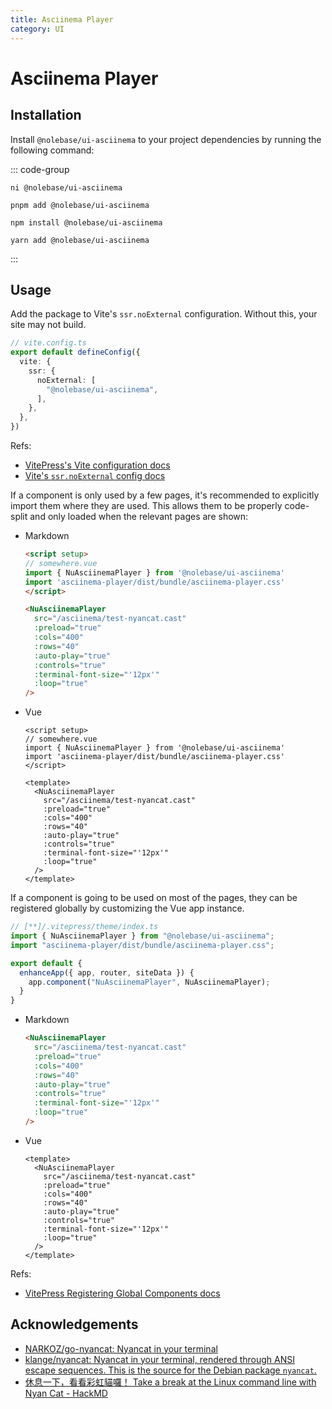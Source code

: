```yaml
---
title: Asciinema Player
category: UI
---
```


<script setup>
import { NuAsciinemaPlayer } from '@nolebase/ui-asciinema'
</script>

# Asciinema Player

<NuAsciinemaPlayer
  src="/asciinema/test-nyancat.cast"
  :preload="true"
  :cols="400"
  :rows="40"
  :auto-play="true"
  :controls="true"
  :terminal-font-size="'12px'"
  :loop="true"
/>

## Installation

Install `@nolebase/ui-asciinema` to your project dependencies by running the following command:

::: code-group

```shell [@antfu/ni]
ni @nolebase/ui-asciinema
```

```shell [pnpm]
pnpm add @nolebase/ui-asciinema
```

```shell [npm]
npm install @nolebase/ui-asciinema
```

```shell [yarn]
yarn add @nolebase/ui-asciinema
```

:::

## Usage

Add the package to Vite's `ssr.noExternal` configuration. Without this, your site may not build.

```ts
// vite.config.ts
export default defineConfig({
  vite: {
    ssr: {
      noExternal: [
        "@nolebase/ui-asciinema",
      ],
    },
  },
})
```

Refs:

- [VitePress's Vite configuration docs](https://vitepress.dev/reference/site-config#vite)
- [Vite's `ssr.noExternal` config docs](https://vitejs.dev/guide/ssr.html#ssr-externals)

If a component is only used by a few pages, it's recommended to explicitly import them where they are used. This allows them to be properly code-split and only loaded when the relevant pages are shown:

- Markdown

    ```html
    <script setup>
    // somewhere.vue
    import { NuAsciinemaPlayer } from '@nolebase/ui-asciinema'
    import 'asciinema-player/dist/bundle/asciinema-player.css'
    </script>

    <NuAsciinemaPlayer
      src="/asciinema/test-nyancat.cast"
      :preload="true"
      :cols="400"
      :rows="40"
      :auto-play="true"
      :controls="true"
      :terminal-font-size="'12px'"
      :loop="true"
    />
    ```

- Vue

    ```vue
    <script setup>
    // somewhere.vue
    import { NuAsciinemaPlayer } from '@nolebase/ui-asciinema'
    import 'asciinema-player/dist/bundle/asciinema-player.css'
    </script>

    <template>
      <NuAsciinemaPlayer
        src="/asciinema/test-nyancat.cast"
        :preload="true"
        :cols="400"
        :rows="40"
        :auto-play="true"
        :controls="true"
        :terminal-font-size="'12px'"
        :loop="true"
      />
    </template>
    ```

If a component is going to be used on most of the pages, they can be registered globally by customizing the Vue app instance.

```ts
// [**]/.vitepress/theme/index.ts
import { NuAsciinemaPlayer } from "@nolebase/ui-asciinema";
import "asciinema-player/dist/bundle/asciinema-player.css";

export default {
  enhanceApp({ app, router, siteData }) {
    app.component("NuAsciinemaPlayer", NuAsciinemaPlayer);
  }
}
```

- Markdown

    ```html
    <NuAsciinemaPlayer
      src="/asciinema/test-nyancat.cast"
      :preload="true"
      :cols="400"
      :rows="40"
      :auto-play="true"
      :controls="true"
      :terminal-font-size="'12px'"
      :loop="true"
    />
    ```

- Vue

    ```vue
    <template>
      <NuAsciinemaPlayer
        src="/asciinema/test-nyancat.cast"
        :preload="true"
        :cols="400"
        :rows="40"
        :auto-play="true"
        :controls="true"
        :terminal-font-size="'12px'"
        :loop="true"
      />
    </template>
    ```


Refs:

- [VitePress Registering Global Components docs](https://vitepress.dev/guide/extending-default-theme#registering-global-components)

## Acknowledgements

- [NARKOZ/go-nyancat: Nyancat in your terminal](https://github.com/NARKOZ/go-nyancat)
- [klange/nyancat: Nyancat in your terminal, rendered through ANSI escape sequences. This is the source for the Debian package `nyancat`.](https://github.com/klange/nyancat)
- [休息一下，看看彩虹貓囉！ Take a break at the Linux command line with Nyan Cat - HackMD](https://hackmd.io/@brlin/SkJi-KlWV/https%3A%2F%2Fhackmd.io%2FG1PDyxHYRjyE8UYewYePvQ?type=book)
